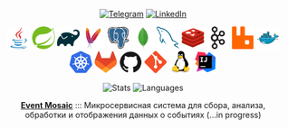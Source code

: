 <div align="center">

<!-- 🔹 Социальные сети, почта (через shields.io) -->
[![Telegram](https://img.shields.io/badge/Contact-Telegram-2CA5E0?style=flat-square&logo=telegram&logoColor=white)](https://t.me/neighbor)
[![LinkedIn](https://img.shields.io/badge/Contact-LinkedIn-0A66C2?style=flat-square&logo=linkedin&logoColor=white)](https://www.linkedin.com/in/kblsv)


  <!-- 🔹 Технологии -->
<p align="center">
  <!-- Языки и фреймворки -->
  <img src="https://raw.githubusercontent.com/devicons/devicon/master/icons/java/java-original.svg" width="40" height="40" alt="Java"/>
  <img src="https://raw.githubusercontent.com/devicons/devicon/master/icons/spring/spring-original.svg" width="40" height="40" alt="Spring"/>
  <img src="https://raw.githubusercontent.com/devicons/devicon/master/icons/gradle/gradle-original.svg" width="40" height="40" alt="Gradle"/>
  <img src="https://raw.githubusercontent.com/devicons/devicon/master/icons/maven/maven-original.svg" width="40" height="40" alt="Maven"/>

  <!-- Базы данных -->
  <img src="https://raw.githubusercontent.com/devicons/devicon/master/icons/postgresql/postgresql-original.svg" width="40" height="40" alt="PostgreSQL"/>
  <img src="https://raw.githubusercontent.com/devicons/devicon/master/icons/mongodb/mongodb-original.svg" width="40" height="40" alt="MongoDB"/>
  <img src="https://raw.githubusercontent.com/devicons/devicon/master/icons/mysql/mysql-original.svg" width="40" height="40" alt="MySQL"/>
  <img src="https://raw.githubusercontent.com/devicons/devicon/master/icons/redis/redis-original.svg" width="40" height="40" alt="Redis"/>

  <!-- Сообщения, очереди -->
  <img src="https://raw.githubusercontent.com/devicons/devicon/master/icons/apachekafka/apachekafka-original.svg" width="40" height="40" alt="Kafka"/>
  <img src="https://raw.githubusercontent.com/devicons/devicon/master/icons/rabbitmq/rabbitmq-original.svg" width="40" height="40" alt="RabbitMQ"/>

  <!-- DevOps / контейнеризация -->
  <img src="https://raw.githubusercontent.com/devicons/devicon/master/icons/docker/docker-original.svg" width="40" height="40" alt="Docker"/>
  <img src="https://raw.githubusercontent.com/devicons/devicon/master/icons/kubernetes/kubernetes-plain.svg" width="40" height="40" alt="Kubernetes"/>
  <img src="https://raw.githubusercontent.com/devicons/devicon/master/icons/gitlab/gitlab-original.svg" width="40" height="40" alt="GitLab"/>
  <img src="https://raw.githubusercontent.com/devicons/devicon/master/icons/github/github-original.svg" width="40" height="40" alt="GitHub"/>

  <!-- Инструменты и ОС -->
  <img src="https://raw.githubusercontent.com/devicons/devicon/master/icons/git/git-original.svg" width="40" height="40" alt="Git"/>
  <img src="https://raw.githubusercontent.com/devicons/devicon/master/icons/linux/linux-original.svg" width="40" height="40" alt="Linux"/>
  <img src="https://raw.githubusercontent.com/devicons/devicon/master/icons/intellij/intellij-original.svg" width="40" height="40" alt="IntelliJ IDEA"/>
</p>


<!-- 🔹 Минималистичная статистика (по желанию) -->
<p>
  <img height="150px" src="https://github-readme-stats.vercel.app/api?username=neighborstan&show_icons=true&hide_title=true&hide_border=true&bg_color=00000000&text_color=333333&icon_color=007ec6" alt="Stats"/>
  <img height="150px" src="https://github-readme-stats.vercel.app/api/top-langs/?username=neighborstan&layout=compact&hide_border=true&bg_color=00000000&text_color=333333" alt="Languages"/>
</p>

</div>

<div align="center">

  [**Event Mosaic**](https://github.com/EventMosaicProject) ::: Микросервисная система для сбора, анализа, обработки и отображения данных о событиях (...in progress)

</div>
